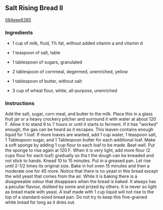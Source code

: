 ## Salt Rising Bread II

[084eee6385](http://www.food.com/recipe/salt-rising-bread-ii-3118)

### Ingredients

 - 1 cup of milk, fluid, 1% fat, without added vitamin a and vitamin d

 - 1 teaspoon of salt, table

 - 1 tablespoon of sugars, granulated

 - 2 tablespoon of cornmeal, degermed, unenriched, yellow

 - 1 tablespoon of butter, without salt

 - 3 cup of wheat flour, white, all-purpose, unenriched

### Instructions

Add the salt, sugar, corn meal, and butter to the milk. Place this in a glass fruit jar or a heavy crockery pitcher and surround it with water at about 120 F. Allow it to stand 6 to 7 hours or until it starts to ferment. If it has "worked" enough, the gas can be heard as it escapes. This leaven contains enough liquid for 1 loaf. If more loaves are wanted, add 1 cup water, 1 teaspoon salt, 1 Tablespoon sugar, and 1 Tablespoon butter for each additional loaf. Make a soft sponge by adding 1 cup flour to each loaf to be made. Beat well. Put the sponge to rise again at 120 F. When it is very light, add more flour (2 cups flour for each loaf) gradually so tha t the dough can be kneaded and not stick to hands. Knead 10 to 15 minutes. Put in a greased pan. Let rise until 2-1/2 times its original size. Bake in hot oven 15 minutes and then a moderate one for 45 more. Notice that there is no yeast in this bread except the wild yeast that comes from the air. While it is baking there is a disagreeable odour that disappears when the bread is baked. It always has a peculiar flavour, disliked by some and prized by others. It is never so light as bread made with yeast. A loaf made with 1 cup liquid will not rise to the top of a standard-sized bread pan. Do not try to keep this fine-grained white bread for long as it dries out.